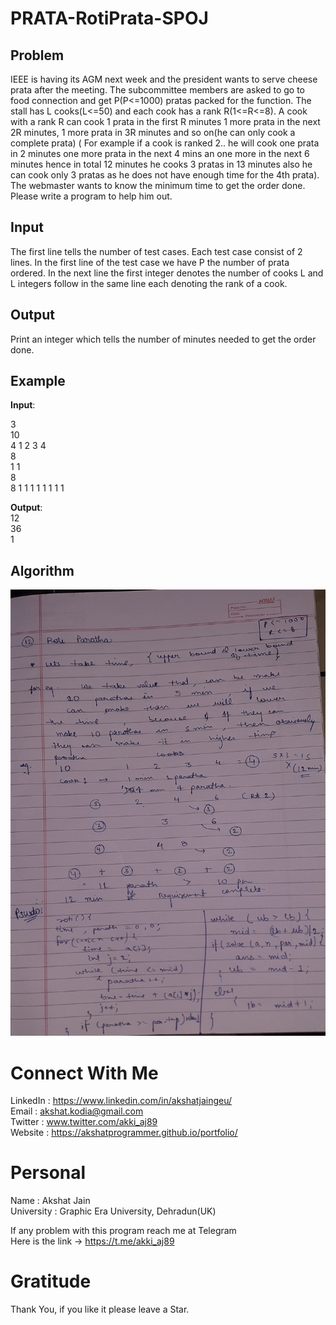 # PRATA-RotiPrata-SPOJ

## Problem
IEEE is having its AGM next week and the president wants to serve cheese prata after the meeting. The subcommittee members are asked to go to food connection and get P(P<=1000) pratas packed for the function. The stall has L cooks(L<=50) and each cook has a rank R(1<=R<=8). A cook with a rank R can cook 1 prata in the first R minutes 1 more prata in the next 2R minutes, 1 more prata in 3R minutes and so on(he can only cook a complete prata) ( For example if a cook is ranked 2.. he will cook one prata in 2 minutes one more prata in the next 4 mins an one more in the next 6 minutes hence in total 12 minutes he cooks 3 pratas in 13 minutes also he can cook only 3 pratas as he does not have enough time for the 4th prata). The webmaster wants to know the minimum time to get the order done. Please write a program to help him out.

## Input

The first line tells the number of test cases. Each test case consist of 2 lines. In the first line of the test case we have P the number of prata ordered. In the next line the first integer denotes the number of cooks L and L integers follow in the same line each denoting the rank of a cook.

## Output

Print an integer which tells the number of minutes needed to get the order done.

## Example

<b>Input</b>:</br>

3</br>
10</br>
4 1 2 3 4</br>
8</br>
1 1</br>
8</br>
8 1 1 1 1 1 1 1 1</br>


<b>Output</b>:</br>
12</br>
36</br>
1</br>

## Algorithm
![](https://github.com/akshatprogrammer/PRATA-RotiPrata-SPOJ/blob/main/ALGO.jpg)
# Connect With Me
LinkedIn : https://www.linkedin.com/in/akshatjaingeu/<br/>
Email : akshat.kodia@gmail.com<br/>
Twitter : www.twitter.com/akki_aj89<br/>
Website : https://akshatprogrammer.github.io/portfolio/</br>

# Personal
Name : Akshat Jain<br/>
University : Graphic Era University, Dehradun(UK)

If any problem with this program reach me at Telegram<br/>
Here is the link -> https://t.me/akki_aj89

# Gratitude
Thank You, if you like it please leave a Star.
